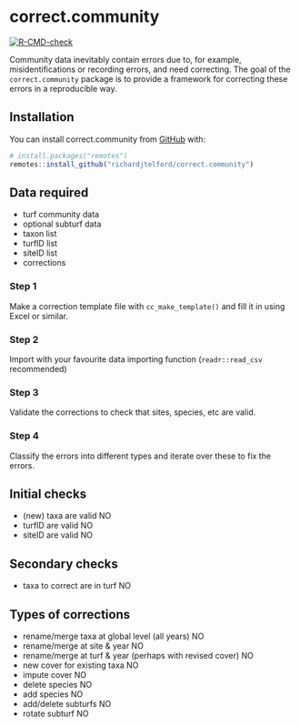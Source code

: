
<!-- README.md is generated from README.Rmd. Please edit that file -->

# correct.community

<!-- badges: start -->

[![R-CMD-check](https://github.com/richardjtelford/correct.community/workflows/R-CMD-check/badge.svg)](https://github.com/richardjtelford/correct.community/actions)
<!-- badges: end -->

Community data inevitably contain errors due to, for example,
misidentifications or recording errors, and need correcting. The goal of
the `correct.community` package is to provide a framework for correcting
these errors in a reproducible way.

## Installation

You can install correct.community from [GitHub](https://github.com/)
with:

``` r
# install.packages("remotes")
remotes::install_github("richardjtelford/correct.community")
```

## Data required

-   turf community data
-   optional subturf data
-   taxon list
-   turfID list
-   siteID list
-   corrections

### Step 1

Make a correction template file with `cc_make_template()` and fill it in
using Excel or similar.

### Step 2

Import with your favourite data importing function (`readr::read_csv`
recommended)

### Step 3

Validate the corrections to check that sites, species, etc are valid.

### Step 4

Classify the errors into different types and iterate over these to fix
the errors.

## Initial checks

-   (new) taxa are valid NO
-   turfID are valid NO
-   siteID are valid NO

## Secondary checks

-   taxa to correct are in turf NO

## Types of corrections

-   rename/merge taxa at global level (all years) NO
-   rename/merge at site & year NO
-   rename/merge at turf & year (perhaps with revised cover) NO
-   new cover for existing taxa NO
-   impute cover NO
-   delete species NO
-   add species NO
-   add/delete subturfs NO
-   rotate subturf NO
